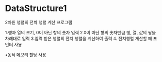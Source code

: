 # DataStructure1
2차원 행렬의 전치 행렬 계산 프로그램

1.행과 열의 크기, 0이 아닌 항의 숫자 입력
2.0이 아닌 항의 숫자만큼 행, 열, 값의 쌍을 차례대로 입력
3.입력 받은 행렬의 전치 행렬을 계산하여 출력
4. 전치행렬 계산할 때 포인터 사용

•동적 메모리 할당 사용
